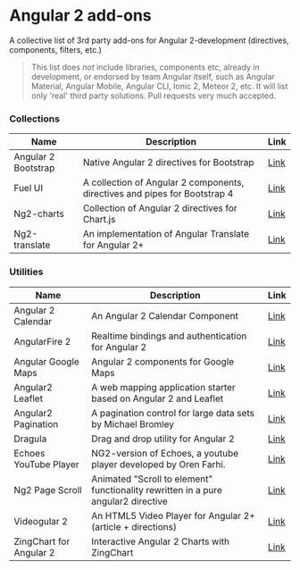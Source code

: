 # Angular 2 add-ons

A collective list of 3rd party add-ons for Angular 2-development (directives, components, filters, etc.)

> This list does *not* include libraries, components etc, already in development, or endorsed by team Angular itself, 
   such as Angular Material, Angular Mobile, Angular CLI, Ionic 2, Meteor 2, etc. It will list only 'real' third party solutions. 
   Pull requests very much accepted.
   
### Collections
| Name | Description | Link |
|---|---|---|
| Angular 2 Bootstrap | Native Angular 2 directives for Bootstrap | [Link](http://valor-software.com/ng2-bootstrap/#/)|
| Fuel UI | A collection of Angular 2 components, directives and pipes for Bootstrap 4 | [Link](http://fuelinteractive.github.io/fuel-ui/)|
| Ng2-charts | Collection of Angular 2  directives for Chart.js | [Link](http://valor-software.com/ng2-charts/)|
| Ng2-translate | An implementation of Angular Translate for Angular 2+ | [Link](https://www.npmjs.com/package/ng2-translate)|
   
### Utilities
| Name | Description | Link |
|---|---|---|
| Angular 2 Calendar | An Angular 2 Calendar Component | [Link](https://mattlewis92.github.io/angular2-calendar/demo/)|
| AngularFire 2| Realtime bindings and authentication for Angular 2 | [Link](https://angularfire2.com/api/)|
| Angular Google Maps | Angular 2 components for Google Maps | [Link](https://angular-maps.com/)|
| Angular2 Leaflet | A web mapping application starter based on Angular 2 and Leaflet | [Link](https://github.com/haoliangyu/angular2-leaflet-starter)|
| Angular2 Pagination | A pagination control for large data sets by Michael Bromley | [Link](http://michaelbromley.github.io/ng2-pagination/)|
| Dragula | Drag and drop utility for Angular 2 | [Link](https://github.com/valor-software/ng2-dragula)|
| Echoes YouTube Player | NG2-version of Echoes, a youtube player developed by Oren Farhi.| [Link](https://github.com/orizens/echoes-ng2)|
| Ng2 Page Scroll | Animated "Scroll to element" functionality rewritten in a pure angular2 directive |[Link](https://github.com/Nolanus/ng2-page-scroll)|
| Videogular 2 | An HTML5 Video Player for Angular 2+ (article + directions) | [Link](https://www.toptal.com/angular-js/angular-video-player-videogular)|
| ZingChart for Angular 2 | Interactive Angular 2 Charts with ZingChart | [Link](https://scotch.io/tutorials/interactive-angular-2-charts-with-zingchart)|
